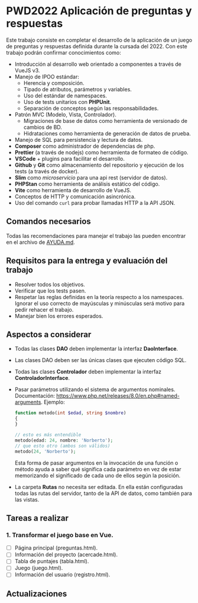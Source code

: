 # PWD2022 Aplicación de preguntas y respuestas

Este trabajo consiste en completar el desarrollo de la aplicación de un juego de preguntas y respuestas definida durante la cursada del 2022. Con este trabajo podrán confirmar conocimientos como:

- Introducción al desarrollo web orientado a componentes a través de VueJS v3.
- Manejo de IPOO estándar:
  - Herencia y composición.
  - Tipado de atributos, parámetros y variables.
  - Uso del estándar de namespaces.
  - Uso de tests unitarios con **PHPUnit**.
  - Separación de conceptos según las responsabilidades.
- Patrón MVC (Modelo, Vista, Controlador).
  - Migraciones de base de datos como herramienta de versionado de cambios de BD.
  - Hidrataciones como herramienta de generación de datos de prueba.
- Manejo de SQL para persistencia y lectura de datos.
- **Composer** como administrador de dependencias de php.
- **Prettier** (a través de nodejs) como herramienta de formateo de código.
- **VSCode** + plugins para facilitar el desarrollo.
- **Github** y **Git** como almacenamiento del repositorio y ejecución de los tests (a través de docker).
- **Slim** como _microservicio_ para una api rest (servidor de datos).
- **PHPStan** como herramienta de análisis estático del código.
- **Vite** como herramienta de desarrollo de VueJS.
- Conceptos de HTTP y comunicación asincrónica.
- Uso del comando `curl` para probar llamadas HTTP a la API JSON.

## Comandos necesarios

Todas las recomendaciones para manejar el trabajo las pueden encontrar en el archivo de [AYUDA.md](AYUDA.md).

## Requisitos para la entrega y evaluación del trabajo

- Resolver todos los objetivos.
- Verificar que los tests pasen.
- Respetar las reglas definidas en la teoría respecto a los namespaces. Ignorar el uso correcto de mayúsculas y minúsculas será motivo para pedir rehacer el trabajo.
- Manejar bien los errores esperados.

## Aspectos a considerar

- Todas las clases **DAO** deben implementar la interfaz **DaoInterface**.
- Las clases DAO deben ser las únicas clases que ejecuten código SQL.
- Todas las clases **Controlador** deben implementar la interfaz **ControladorInterface**.
- Pasar parámetros utilizando el sistema de argumentos nominales. Documentación: https://www.php.net/releases/8.0/en.php#named-arguments. Ejemplo:

  ```php
  function metodo(int $edad, string $nombre)
  {
  }

  // esto es más entendible
  metodo(edad: 24, nombre: 'Norberto');
  // que esto otro (ambos son válidos)
  metodo(24, 'Norberto');
  ```

  Esta forma de pasar argumentos en la invocación de una función o método ayuda a saber qué significa cada parámetro en vez de estar memorizando el significado de cada uno de ellos según la posición.

- La carpeta **Rutas** no necesita ser editada. En ella están configuradas todas las rutas del servidor, tanto de la API de datos, como también para las vistas.

## Tareas a realizar

### 1. Transformar el juego base en Vue.

- [ ] Página principal (preguntas.html).
- [ ] Información del proyecto (acercade.html).
- [ ] Tabla de puntajes (tabla.html).
- [ ] Juego (juego.html).
- [ ] Información del usuario (registro.html).

## Actualizaciones
